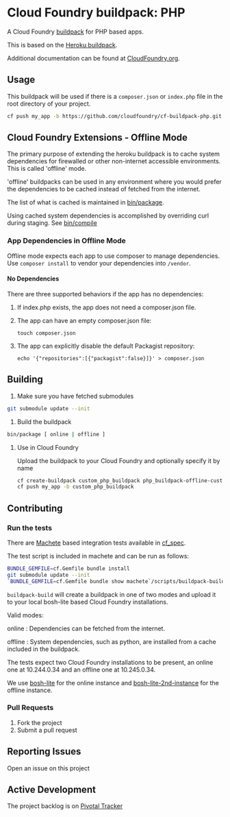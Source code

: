# Cloud Foundry buildpack: PHP

A Cloud Foundry [buildpack](http://docs.cloudfoundry.org/buildpacks/) for PHP based apps.

This is based on the [Heroku buildpack](https://github.com/heroku/heroku-buildpack-php).

Additional documentation can be found at [CloudFoundry.org](http://docs.cloudfoundry.org/buildpacks/).
## Usage

This buildpack will be used if there is a `composer.json` or `index.php` file in the root directory of your project.

```bash
cf push my_app -b https://github.com/cloudfoundry/cf-buildpack-php.git
```

## Cloud Foundry Extensions - Offline Mode

The primary purpose of extending the heroku buildpack is to cache system dependencies for firewalled or other non-internet accessible environments. This is called 'offline' mode.

'offline' buildpacks can be used in any environment where you would prefer the dependencies to be cached instead of fetched from the internet.

The list of what is cached is maintained in [bin/package](bin/package).

Using cached system dependencies is accomplished by overriding curl during staging. See [bin/compile](bin/compile#L44-48)

### App Dependencies in Offline Mode
Offline mode expects each app to use composer to manage dependencies. Use `composer install` to vendor your dependencies into `/vendor`.

#### No Dependencies

There are three supported behaviors if the app has no dependencies:

1. If index.php exists, the app does not need a composer.json file.

1. The app can have an empty composer.json file:

    `touch composer.json`

1. The app can explicitly disable the default Packagist repository:

    `echo '{"repositories":[{"packagist":false}]}' > composer.json`

## Building
1. Make sure you have fetched submodules

  ```bash
  git submodule update --init
  ```

1. Build the buildpack

  ```bash
  bin/package [ online | offline ]
  ```

1. Use in Cloud Foundry

    Upload the buildpack to your Cloud Foundry and optionally specify it by name

    ```bash
    cf create-buildpack custom_php_buildpack php_buildpack-offline-custom.zip 1
    cf push my_app -b custom_php_buildpack
    ```

## Contributing

### Run the tests

There are [Machete](https://github.com/pivotal-cf-experimental/machete) based integration tests available in [cf_spec](cf_spec).

The test script is included in machete and can be run as follows:

```bash
BUNDLE_GEMFILE=cf.Gemfile bundle install
git submodule update --init
`BUNDLE_GEMFILE=cf.Gemfile bundle show machete`/scripts/buildpack-build [mode]
```

`buildpack-build` will create a buildpack in one of two modes and upload it to your local bosh-lite based Cloud Foundry installations.

Valid modes:

online : Dependencies can be fetched from the internet.

offline : System dependencies, such as python, are installed from a cache included in the buildpack.

The tests expect two Cloud Foundry installations to be present, an online one at 10.244.0.34 and an offline one at 10.245.0.34.

We use [bosh-lite](https://github.com/cloudfoundry/bosh-lite) for the online instance and [bosh-lite-2nd-instance](https://github.com/cf-buildpacks/bosh-lite-2nd-instance) for the offline instance.

### Pull Requests

1. Fork the project
1. Submit a pull request

## Reporting Issues

Open an issue on this project

## Active Development

The project backlog is on [Pivotal Tracker](https://www.pivotaltracker.com/projects/1042066)

